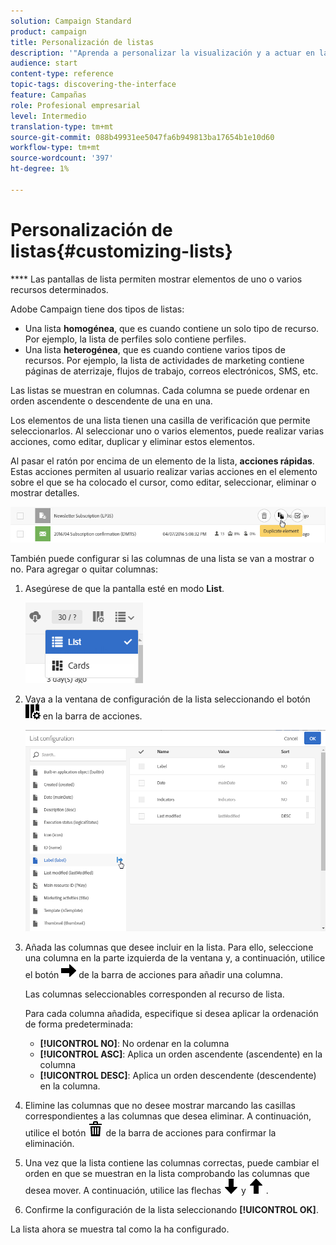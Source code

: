 ```yaml
---
solution: Campaign Standard
product: campaign
title: Personalización de listas
description: '"Aprenda a personalizar la visualización y a actuar en las pantallas de lista en Adobe Campaign Standard:clasificación, filtrado, eliminación o duplicación de elementos. Las pantallas de listas muestran los elementos de uno o varios recursos determinados."'
audience: start
content-type: reference
topic-tags: discovering-the-interface
feature: Campañas
role: Profesional empresarial
level: Intermedio
translation-type: tm+mt
source-git-commit: 088b49931ee5047fa6b949813ba17654b1e10d60
workflow-type: tm+mt
source-wordcount: '397'
ht-degree: 1%

---
```



# Personalización de listas{#customizing-lists}

**** Las pantallas de lista permiten mostrar elementos de uno o varios recursos determinados.

Adobe Campaign tiene dos tipos de listas:

* Una lista **homogénea**, que es cuando contiene un solo tipo de recurso. Por ejemplo, la lista de perfiles solo contiene perfiles.
* Una lista **heterogénea**, que es cuando contiene varios tipos de recursos. Por ejemplo, la lista de actividades de marketing contiene páginas de aterrizaje, flujos de trabajo, correos electrónicos, SMS, etc.

Las listas se muestran en columnas. Cada columna se puede ordenar en orden ascendente o descendente de una en una.

Los elementos de una lista tienen una casilla de verificación que permite seleccionarlos. Al seleccionar uno o varios elementos, puede realizar varias acciones, como editar, duplicar y eliminar estos elementos.

Al pasar el ratón por encima de un elemento de la lista, **acciones rápidas**. Estas acciones permiten al usuario realizar varias acciones en el elemento sobre el que se ha colocado el cursor, como editar, seleccionar, eliminar o mostrar detalles.

![](assets/overview_list_quickactions.png)

También puede configurar si las columnas de una lista se van a mostrar o no. Para agregar o quitar columnas:

1. Asegúrese de que la pantalla esté en modo **List**.

   ![](assets/export_list_mode_switch.png)

1. Vaya a la ventana de configuración de la lista seleccionando el botón ![](assets/columnsettings.png) en la barra de acciones.

   ![](assets/list_configuration1.png)

1. Añada las columnas que desee incluir en la lista. Para ello, seleccione una columna en la parte izquierda de la ventana y, a continuación, utilice el botón ![](assets/arrowright.png) de la barra de acciones para añadir una columna.

   Las columnas seleccionables corresponden al recurso de lista.

   Para cada columna añadida, especifique si desea aplicar la ordenación de forma predeterminada:

   * **[!UICONTROL NO]**: No ordenar en la columna
   * **[!UICONTROL ASC]**: Aplica un orden ascendente (ascendente) en la columna
   * **[!UICONTROL DESC]**: Aplica un orden descendente (descendente) en la columna.

1. Elimine las columnas que no desee mostrar marcando las casillas correspondientes a las columnas que desea eliminar. A continuación, utilice el botón ![](assets/delete.png) de la barra de acciones para confirmar la eliminación.
1. Una vez que la lista contiene las columnas correctas, puede cambiar el orden en que se muestran en la lista comprobando las columnas que desea mover. A continuación, utilice las flechas ![](assets/arrowdown.png) y ![](assets/arrowup.png) .
1. Confirme la configuración de la lista seleccionando **[!UICONTROL OK]**.

La lista ahora se muestra tal como la ha configurado.
